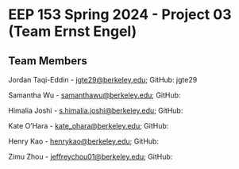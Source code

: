 # EEP 153 Spring 2024 - Project 03 (Team Ernst Engel)

## Team Members
Jordan Taqi-Eddin - jgte29@berkeley.edu; GitHub: jgte29

Samantha Wu - samanthawu@berkeley.edu; GitHub:

Himalia Joshi - s.himalia.joshi@berkeley.edu; GitHub:

Kate O’Hara - kate_ohara@berkeley.edu; GitHub:

Henry Kao - henrykao@berkeley.edu; GitHub:

Zimu Zhou - jeffreychou01@berkeley.edu; GitHub:
